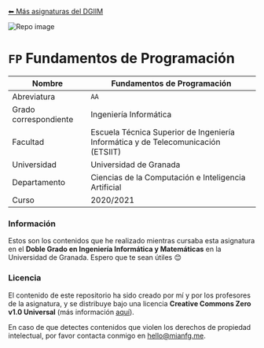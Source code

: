 [⬅ Más asignaturas del DGIIM](https://github.com/mianfg/DGIIM)

![Repo image](https://repository-images.githubusercontent.com/355978535/87766180-989a-11eb-80b9-c14a45d30cf7)

# `FP` Fundamentos de Programación

| Nombre                | Fundamentos de Programación                                  |
| --------------------- | ------------------------------------------------------------ |
| Abreviatura           | `AA`                                                         |
| Grado correspondiente | Ingeniería Informática                                       |
| Facultad              | Escuela Técnica Superior de Ingeniería Informática y de Telecomunicación (ETSIIT)  |
| Universidad           | Universidad de Granada                                       |
| Departamento          | Ciencias de la Computación e Inteligencia Artificial         |
| Curso                 | 2020/2021                                                    |

### Información

Estos son los contenidos que he realizado mientras cursaba esta asignatura en el **Doble Grado en Ingeniería Informática y Matemáticas** en la Universidad de Granada. Espero que te sean útiles 😊

### Licencia

El contenido de este repositorio ha sido creado por mí y por los profesores de la asignatura, y se distribuye bajo una licencia **Creative Commons Zero v1.0 Universal** (más información [aquí](./LICENSE)).

En caso de que detectes contenidos que violen los derechos de propiedad intelectual, por favor contacta conmigo en [hello@mianfg.me](mailto:hello@mianfg.me).

